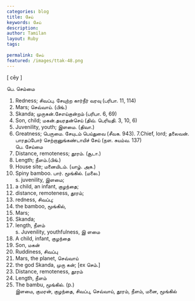 ```yaml
---
categories: blog
title: சேய்
keywords: சேய்
description: 
author: Tamilan
layout: Ruby
tags: 
 
permalink: சேய்
featured: /images/ttak-48.png
---
```

  
[ cēy ]  
  
பெ. செம்மை  
1. Redness; சிவப்பு. சேயுற்ற கார்நீர் வரவு (பரிபா. 11, 114)  
2. Mars; செவ்வாய். (பிங்.)  
3. Skanda; முருகன்.சேஎய்குன்றம் (பரிபா. 6, 69)  
4. Son, child; மகன்.தயரதன்செய் (திவ். பெரியதி. 3, 10, 6)  
5. Juvenility, youth; இளமை. (திவா.)  
6. Greatness; பெருமை. சேயுடம் பெய்துவை (சீவக. 943). 7.Chief, lord; தலைவன். பாரதப்போர் செற்றானுங்கண்டாயிச் சேய் (நள. சுயம்வ. 137)  
பெ. சேய்மை  
1. Distance, remoteness; தூரம். (சூடா.)  
2. Length; நீளம்.(பிங்.)  
3. House site; மனையிடம். (யாழ். அக.)  
4. Spiny bamboo. பார். மூங்கில். (மலை.)  
s. juvenility, இளமை;  
2. a child, an infant, குழந்தை;  
3. distance, remoteness, தூரம்;  
4. redness, சிவப்பு;  
5. the bamboo, மூங்கில்,  
6. Mars;  
7. Skanda;  
8. length, நீளம்  
s. Juvenility, youthfulness, இ ளமை  
2. A child, infant, குழந்தை  
3. Son, மகன்  
4. Ruddiness, சிவப்பு  
5. Mars, the planet, செவ்வாய்  
6. the god Skanda, முரு கன்; [ex செம்.]  
7. Distance, remoteness, தூரம்  
8. Length, நீளம்  
9. The bambu, மூங்கில். (p.)  
இளமை, குமரன், குழந்தை, சிவப்பு, செவ்வாய், தூரம், நீளம், மனை, மூங்கில்